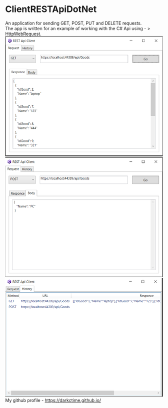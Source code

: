 # ClientRESTApiDotNet
An application for sending GET, POST, PUT and DELETE requests. <br />
The app is written for an example of working with the C# Api using - > HttpWebRequest. <br /> 
![alt text](https://github.com/DarkcTime/ClientRESTApiDotNet/blob/master/Screens/GetRequest.png) <br />
![alt text](https://github.com/DarkcTime/ClientRESTApiDotNet/blob/master/Screens/PostRequest.png) <br />
![alt text](https://github.com/DarkcTime/ClientRESTApiDotNet/blob/master/Screens/History.png) <br />
My github profile - https://darkctime.github.io/
